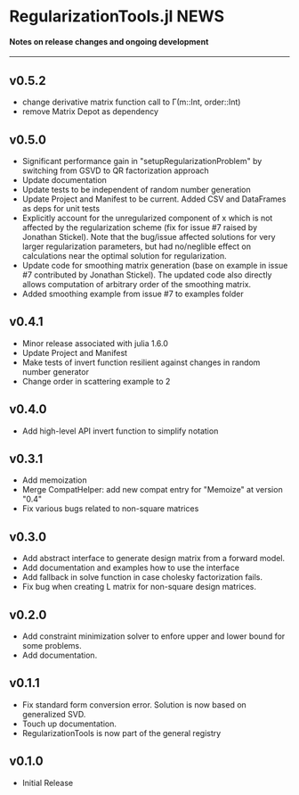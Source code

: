 # RegularizationTools.jl NEWS

#### Notes on release changes and ongoing development
---
## v0.5.2
- change derivative matrix function call to Γ(m::Int, order::Int)
- remove Matrix Depot as dependency

## v0.5.0
- Significant performance gain in "setupRegularizationProblem" by switching from GSVD to QR factorization approach
- Update documentation
- Update tests to be independent of random number generation
- Update Project and Manifest to be current. Added CSV and DataFrames as deps for unit tests
- Explicitly account for the unregularized component of x which is not affected by the regularization scheme (fix for issue #7 raised by Jonathan Stickel). Note that the bug/issue affected solutions for very larger regularization parameters, but had no/neglible effect on calculations near the optimal solution for regularization. 
- Update code for smoothing matrix generation (base on example in issue #7 contributed by Jonathan Stickel). The updated code also directly allows computation of arbitrary order of the smoothing matrix.
- Added smoothing example from issue #7 to examples folder

## v0.4.1
- Minor release associated with julia 1.6.0 
- Update Project and Manifest
- Make tests of invert function resilient against changes in random number generator
- Change order in scattering example to 2

## v0.4.0
- Add high-level API invert function to simplify notation

## v0.3.1
- Add memoization
- Merge CompatHelper: add new compat entry for "Memoize" at version "0.4"
- Fix various bugs related to non-square matrices

## v0.3.0
- Add abstract interface to generate design matrix from a forward model.
- Add documentation and examples how to use the interface
- Add fallback in solve function in case cholesky factorization fails.
- Fix bug when creating L matrix for non-square design matrices.

## v0.2.0
- Add constraint minimization solver to enfore upper and lower bound for some problems.
- Add documentation.

## v0.1.1
- Fix standard form conversion error. Solution is now based on generalized SVD. 
- Touch up documentation.
- RegularizationTools is now part of the general registry

## v0.1.0
- Initial Release
